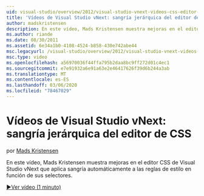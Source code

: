 ```yaml
---
uid: visual-studio/overview/2012/visual-studio-vnext-videos-css-editor-hierarchical-indentation
title: 'Vídeos de Visual Studio vNext: sangría jerárquica del editor de CSS | Microsoft Docs'
author: madskristensen
description: En este vídeo, Mads Kristensen muestra mejoras en el editor CSS de Visual Studio vNext que aplica sangría automáticamente a las reglas de estilo en función de su selecto...
ms.author: riande
ms.date: 08/30/2011
ms.assetid: 6e34a1b0-4108-4524-b858-430e742abe44
msc.legacyurl: /visual-studio/overview/2012/visual-studio-vnext-videos-css-editor-hierarchical-indentation
msc.type: video
ms.openlocfilehash: a56970036f44ffa795b2daa8bc9ff272d01c4ec1
ms.sourcegitcommit: e7e91932a6e91a63e2e46417626f39d6b244a3ab
ms.translationtype: MT
ms.contentlocale: es-ES
ms.lasthandoff: 03/06/2020
ms.locfileid: "78467029"
---
```

# <a name="visual-studio-vnext-videos-css-editor-hierarchical-indentation"></a>Vídeos de Visual Studio vNext: sangría jerárquica del editor de CSS

por [Mads Kristensen](https://github.com/madskristensen)

En este vídeo, Mads Kristensen muestra mejoras en el editor CSS de Visual Studio vNext que aplica sangría automáticamente a las reglas de estilo en función de sus selectores.

[&#9654;Ver vídeo (1 minuto)](https://channel9.msdn.com/Blogs/ASP-NET-Site-Videos/visual-studio-vnext-videos-css-editor-hierarchical-indentation)
